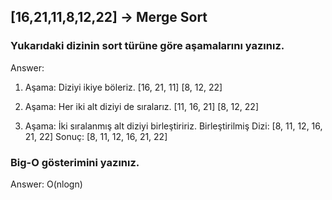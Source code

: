 ## [16,21,11,8,12,22] -> Merge Sort

### Yukarıdaki dizinin sort türüne göre aşamalarını yazınız.
Answer:
1. Aşama:
Diziyi ikiye böleriz.
[16, 21, 11]    [8, 12, 22]

2. Aşama:
Her iki alt diziyi de sıralarız.
 [11, 16, 21]    [8, 12, 22]

3. Aşama:
İki sıralanmış alt diziyi birleştiririz.
Birleştirilmiş Dizi: [8, 11, 12, 16, 21, 22]
Sonuç: [8, 11, 12, 16, 21, 22]

### Big-O gösterimini yazınız.
Answer: O(nlogn)
